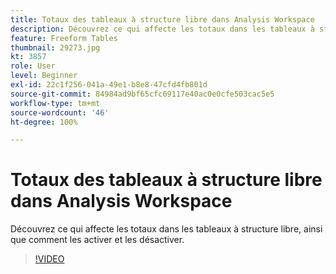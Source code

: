 ```yaml
---
title: Totaux des tableaux à structure libre dans Analysis Workspace
description: Découvrez ce qui affecte les totaux dans les tableaux à structure libre, ainsi que comment les activer et les désactiver.
feature: Freeform Tables
thumbnail: 29273.jpg
kt: 3857
role: User
level: Beginner
exl-id: 22c1f256-041a-49e1-b8e8-47cfd4fb801d
source-git-commit: 84984ad9bf65cfc69117e40ac0e0cfe503cac5e5
workflow-type: tm+mt
source-wordcount: '46'
ht-degree: 100%

---
```


# Totaux des tableaux à structure libre dans Analysis Workspace

Découvrez ce qui affecte les totaux dans les tableaux à structure libre, ainsi que comment les activer et les désactiver.

>[!VIDEO](https://video.tv.adobe.com/v/33199/?quality=12&learn=on&captions=fre_fr)
